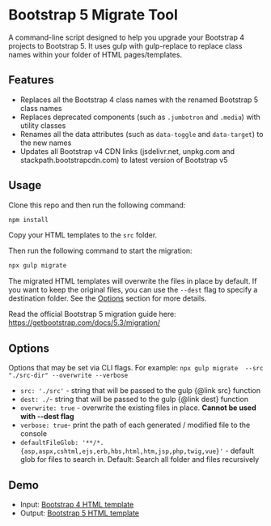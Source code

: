 # Bootstrap 5 Migrate Tool

A command-line script designed to help you upgrade your Bootstrap 4 projects to Bootstrap 5. It uses gulp with gulp-replace to replace class names within your folder of HTML pages/templates.

## Features

- Replaces all the Bootstrap 4 class names with the renamed Bootstrap 5 class names
- Replaces deprecated components (such as `.jumbotron` and `.media`) with utility classes
- Renames all the data attributes (such as `data-toggle` and `data-target`) to the new names
- Updates all Bootstrap v4 CDN links (jsdelivr.net, unpkg.com and stackpath.bootstrapcdn.com) to latest version of Bootstrap v5

## Usage

Clone this repo and then run the following command:

```bash
npm install
```

Copy your HTML templates to the `src` folder.

Then run the following command to start the migration:

```bash
npx gulp migrate
```

The migrated HTML templates will overwrite the files in place by default. If you want to keep the original files, you can use the `--dest` flag to specify a destination folder. See the [Options](#options) section for more details.

Read the official Bootstrap 5 migration guide here: <https://getbootstrap.com/docs/5.3/migration/>

## Options

Options that may be set via CLI flags.
For example: `npx gulp migrate  --src "./src-dir" --overwrite --verbose`

- `src: './src'` - string that will be passed to the gulp {@link src} function
- `dest: ./`- string that will be passed to the gulp {@link dest} function
- `overwrite: true` - overwrite the existing files in place. **Cannot be used with --dest flag**
- `verbose: true`- print the path of each generated / modified file to the console
- `defaultFileGlob: '**/*.{asp,aspx,cshtml,ejs,erb,hbs,html,htm,jsp,php,twig,vue}'` - default glob for files to search in. Default: Search all folder and files recursively

## Demo

- Input: [Bootstrap 4 HTML template](https://coliff.github.io/bootstrap-5-migrate-tool/src/index.html)
- Output: [Bootstrap 5 HTML template](https://coliff.github.io/bootstrap-5-migrate-tool/dest/src/index.html)
